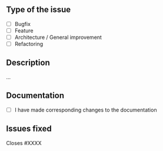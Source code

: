 ## Type of the issue

- [ ] Bugfix
- [ ] Feature
- [ ] Architecture / General improvement
- [ ] Refactoring

## Description

...

## Documentation

- [ ] I have made corresponding changes to the documentation

## Issues fixed

Closes #XXXX
